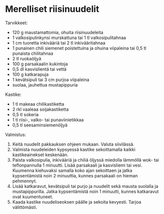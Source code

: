 # Merelliset riisinuudelit

Tarvikkeet:

- 120 g maustamattomia, ohuita riisinuudeleita
- 1 valkosipulinkynsi murskattuna tai 1 tl valkosipulitahnaa
- 1 cm tuoretta inkivääriä tai 2 tl inkivääritahnaa
- 1 punainen chili siemenet poistettuina ja ohuina viipaleina tai 0,5 tl punaista chilitahnaa
- 2 tl ruokaöljyä
- 100 g parsakaalin kukintoja
- 0,5 dl kasvislientä tai vettä
- 100 g katkarapuja
- 1 kevätsipuli tai 3 cm purjoa viipaleina
- suolaa, jauhettua mustapippuria

Kastike:

- 1 tl makeaa chilikastiketta
- 2 rkl vaaleaa soijakastiketta
- 0,5 tl sokeria
- 1 tl riisi-, valko- tai punaviinietikkaa
- 0,5 tl seesaminsiemenöljyä

Valmistus:

1. Keitä nuudelit pakkauksen ohjeen mukaan. Valuta siivilässä.
2. Valmista nuudeleiden kypsyessä kastike sekoittamalla kaikki
   kastikeainekset keskenään.
3. Paista valkosipulia, inkivääriä ja chiliä öljyssä miedolla lämmöllä
   wok- tai teflonpannulla 1 minuutti. Lisää parsakaali ja kasvisliemi
   tai vesi. Kuumenna kiehuvaksi samalla koko ajan sekoittaen ja jatka
   kypsentämistä noin 2 minuuttia, kunnes parsakaali on hieman
   pehmennyt.
4. Lisää katkaravut, kevätsipuli tai purjo ja nuudelit sekä mausta
   suolalla ja mustapippurilla. Jatka kypsentämistä noin 1 minuutti,
   kunnes katkaravut ovat kuumentuneet.
5. Kaada kastike nuudeliseoksen päälle ja sekoita kevyesti. Tarjoa
   välittömästi.
